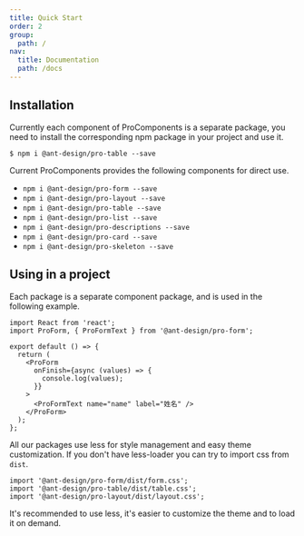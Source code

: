 ```yaml
---
title: Quick Start
order: 2
group:
  path: /
nav:
  title: Documentation
  path: /docs
---
```


## Installation

Currently each component of ProComponents is a separate package, you need to install the corresponding npm package in your project and use it.

```shell
$ npm i @ant-design/pro-table --save
```

Current ProComponents provides the following components for direct use.

- `npm i @ant-design/pro-form --save`
- `npm i @ant-design/pro-layout --save`
- `npm i @ant-design/pro-table --save`
- `npm i @ant-design/pro-list --save`
- `npm i @ant-design/pro-descriptions --save`
- `npm i @ant-design/pro-card --save`
- `npm i @ant-design/pro-skeleton --save`

## Using in a project

Each package is a separate component package, and is used in the following example.

```tsx
import React from 'react';
import ProForm, { ProFormText } from '@ant-design/pro-form';

export default () => {
  return (
    <ProForm
      onFinish={async (values) => {
        console.log(values);
      }}
    >
      <ProFormText name="name" label="姓名" />
    </ProForm>
  );
};
```

All our packages use less for style management and easy theme customization. If you don't have less-loader you can try to import css from `dist`.

```tsx | pure
import '@ant-design/pro-form/dist/form.css';
import '@ant-design/pro-table/dist/table.css';
import '@ant-design/pro-layout/dist/layout.css';
```

It's recommended to use less, it's easier to customize the theme and to load it on demand.
